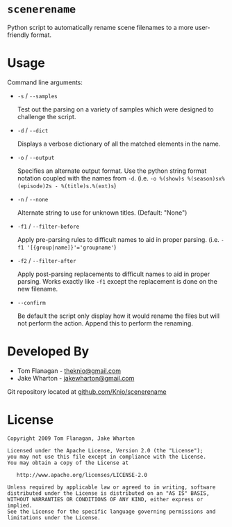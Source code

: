 `scenerename`
=============

Python script to automatically rename scene filenames to a more
user-friendly format.


Usage
=====

Command line arguments:

*   `-s` / `--samples`
    
    Test out the parsing on a variety of samples which were designed to
    challenge the script.

*   `-d` / `--dict`
    
    Displays a verbose dictionary of all the matched elements in the name.

*   `-o` / `--output`
    
    Specifies an alternate output format. Use the python string format
    notation coupled with the names from `-d`.
    (i.e. `-o %(show)s %(season)sx%(episode)2s - %(title)s.%(ext)s`)

*   `-n` / `--none`
    
    Alternate string to use for unknown titles. (Default: "None")

*   `-f1` / `--filter-before`
    
    Apply pre-parsing rules to difficult names to aid in proper parsing.
    (i.e. `-f1 '[{group|name]}'='groupname'`)

*   `-f2` / `--filter-after`
    
    Apply post-parsing replacements to difficult names to aid in proper
    parsing. Works exactly like `-f1` except the replacement is done on
    the new filename.

*   `--confirm`
    
    Be default the script only display how it would rename the files but
    will not perform the action. Append this to perform the renaming.


Developed By
============
* Tom Flanagan - <theknio@gmail.com>
* Jake Wharton - <jakewharton@gmail.com>

Git repository located at
[github.com/Knio/scenerename](http://github.com/Knio/scenerename)


License
=======
    Copyright 2009 Tom Flanagan, Jake Wharton
    
    Licensed under the Apache License, Version 2.0 (the "License");
    you may not use this file except in compliance with the License.
    You may obtain a copy of the License at
    
       http://www.apache.org/licenses/LICENSE-2.0
    
    Unless required by applicable law or agreed to in writing, software
    distributed under the License is distributed on an "AS IS" BASIS,
    WITHOUT WARRANTIES OR CONDITIONS OF ANY KIND, either express or implied.
    See the License for the specific language governing permissions and
    limitations under the License.
